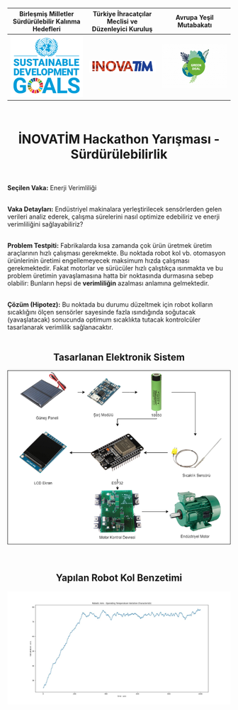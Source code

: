 Birleşmiş Milletler Sürdürülebilir Kalınma Hedefleri        |  Türkiye İhracatçılar Meclisi ve Düzenleyici Kuruluş     |   Avrupa Yeşil Mutabakatı
:-------------------------:|:-------------------------:|:-------------------------:
![](https://github.com/ismeterd/hackathon-inovatim/blob/master/logos/un_sdg_logo.png)  |  ![](https://github.com/ismeterd/hackathon-inovatim/blob/master/logos/inovatim-logo.png)  |  ![](https://github.com/ismeterd/hackathon-inovatim/blob/master/logos/green-deal_logo.png)

<br/>
<h1 align="center">İNOVATİM Hackathon Yarışması - Sürdürülebilirlik</h1>
<br/>

**Seçilen Vaka:** Enerji Verimliliği <br/><br/>

**Vaka Detayları:** Endüstriyel makinalara yerleştirilecek sensörlerden gelen verileri analiz ederek, çalışma sürelerini nasıl optimize edebiliriz ve enerji verimliliğini sağlayabiliriz? <br/><br/>

**Problem Testpiti:** Fabrikalarda kısa zamanda çok ürün üretmek üretim araçlarının hızlı çalışması gerekmekte. Bu noktada robot kol vb. otomasyon ürünlerinin üretimi engellemeyecek maksimum hızda çalışması gerekmektedir. Fakat motorlar ve sürücüler hızlı çalıştıkça ısınmakta ve bu problem üretimin yavaşlamasına hatta bir noktasında durmasına sebep olabilir: Bunların hepsi de **verimliliğin** azalması anlamına gelmektedir. <br/><br/>

**Çözüm (Hipotez):** Bu noktada bu durumu düzeltmek için robot kolların sıcaklığını ölçen sensörler sayesinde fazla ısındığında soğutacak (yavaşlatacak) sonucunda optimum sıcaklıkta tutacak kontrolcüler tasarlanarak verimlilik sağlanacaktır.<br/><br/>

<h2 align="center">Tasarlanan Elektronik Sistem</h2>

<p align="center">
  <img width="600" src="https://github.com/ismeterd/hackathon-inovatim/blob/master/Electronic/Sistem%20Modeli.png">
</p>
<br/>

<h2 align="center">Yapılan Robot Kol Benzetimi</h2>
<p align="right">
  <img width="600" src="https://github.com/ismeterd/hackathon-inovatim/blob/master/logos/temperature.jpeg">
</p>
